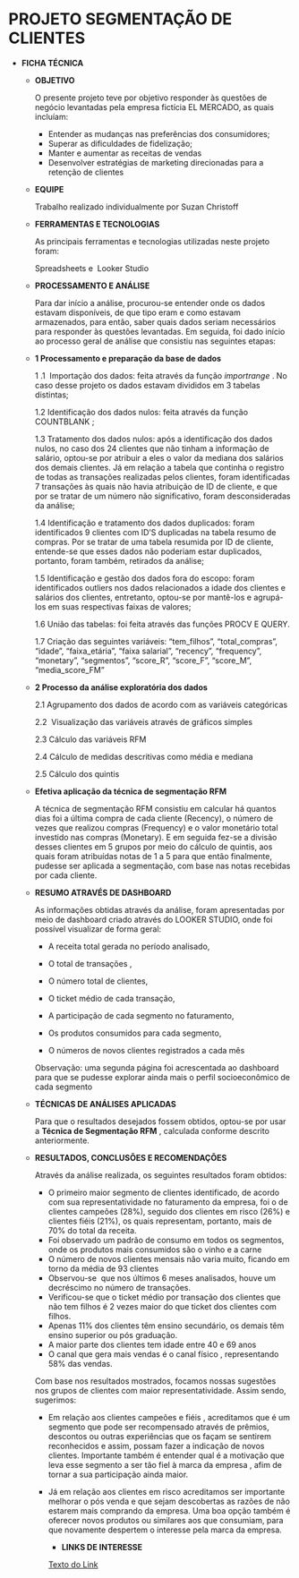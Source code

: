 # PROJETO SEGMENTAÇÃO DE CLIENTES

- **FICHA TÉCNICA**
    - **OBJETIVO**
        
        O presente projeto teve por objetivo responder às questões de negócio levantadas pela empresa fictícia EL MERCADO, as quais incluíam:
        
        - Entender as mudanças nas preferências dos consumidores;
        - Superar as dificuldades de fidelização;
        - Manter e aumentar as receitas de vendas
        - Desenvolver estratégias de marketing direcionadas para a retenção de clientes
    - **EQUIPE**
        
        Trabalho realizado individualmente por Suzan Christoff
        
    - **FERRAMENTAS E TECNOLOGIAS**
        
        As principais ferramentas e tecnologias utilizadas neste projeto foram:
        
        Spreadsheets e  Looker Studio
        
    - **PROCESSAMENTO E ANÁLISE**
        
        Para dar início a análise, procurou-se entender onde os dados estavam disponíveis, de que tipo eram e como estavam armazenados, para então, saber quais dados seriam necessários para responder às questões levantadas. Em seguida, foi dado início ao processo geral de análise que consistiu nas seguintes etapas:
        
    - **1 Processamento e preparação da base de dados**
        
        1 .1  Importação dos dados: feita através da função *importrange* . No caso desse projeto os dados estavam divididos em 3 tabelas distintas;
        
        1.2  Identificação dos dados nulos: feita através da função COUNTBLANK ;
        
        1.3  Tratamento dos dados nulos: após a identificação dos dados nulos, no caso dos 24 clientes que não tinham a informação de salário, optou-se por atribuir a eles o valor da mediana dos salários dos demais clientes. Já em relação a tabela que continha o registro de todas as transações realizadas pelos clientes, foram identificadas 7 transações às quais não havia atribuição de ID de cliente, e que por se tratar de um número não significativo, foram desconsideradas da análise;
        
        1.4 Identificação e tratamento dos dados duplicados: foram identificados 9 clientes com ID’S duplicadas na tabela resumo de compras. Por se tratar de uma tabela resumida por ID de cliente, entende-se que esses dados não poderiam estar duplicados, portanto, foram também, retirados da análise;
        
        1.5  Identificação e gestão dos dados fora do escopo: foram identificados outliers nos dados relacionados a idade dos clientes e salários dos clientes, entretanto, optou-se por mantê-los e agrupá-los em suas respectivas faixas de valores;
        
        1.6  União das tabelas: foi feita através das funções PROCV E QUERY.
        
        1.7  Criação das seguintes variáveis: “tem_filhos”, “total_compras”, “idade”, “faixa_etária”, “faixa salarial”, “recency”, “frequency”, “monetary”, “segmentos”, “score_R”, “score_F”, “score_M”, “media_score_FM”
        
    - **2 Processo da análise exploratória dos dados**
        
        2.1 Agrupamento dos dados de acordo com as variáveis categóricas
        
        2.2  Visualização das variáveis através de gráficos simples
        
        2.3 Cálculo das variáveis RFM
        
        2.4 Cálculo de medidas descritivas como média e mediana
        
        2.5 Cálculo dos quintis
        
    - **Efetiva aplicação da técnica de segmentação RFM**
        
        A técnica de segmentação RFM consistiu em calcular há quantos dias foi a última compra de cada cliente (Recency), o número de vezes que realizou compras (Frequency) e o valor monetário total investido nas compras (Monetary). E em seguida fez-se a divisão desses clientes em 5 grupos por meio do cálculo de quintis, aos quais foram atribuídas notas de 1 a 5 para que então finalmente, pudesse ser aplicada a segmentação, com base nas notas recebidas por cada cliente.
        
    - **RESUMO ATRAVÉS DE DASHBOARD**
        
        As informações obtidas através da análise, foram apresentadas por meio de dashboard criado através do LOOKER STUDIO, onde foi possível visualizar de forma geral:
        
        - A receita total gerada no período analisado,
        - O total de transações ,
        - O número total de clientes,
        
        - O ticket médio de cada transação,
        
        - A participação de cada segmento no faturamento,
        - Os produtos consumidos para cada segmento,
        - O números de novos clientes registrados a cada mês
        
        Observação: uma segunda página foi acrescentada ao dashboard para que se pudesse explorar ainda mais o perfil socioeconômico de cada segmento
        
    - **TÉCNICAS DE ANÁLISES APLICADAS**
        
        Para que o resultados desejados fossem obtidos, optou-se por usar a **Técnica de Segmentação RFM** , calculada conforme descrito anteriormente.
        
    - **RESULTADOS, CONCLUSÕES E RECOMENDAÇÕES**
        
        Através da análise realizada, os seguintes resultados foram obtidos:
        
        - O primeiro maior segmento de clientes identificado, de acordo com sua representatividade no faturamento da empresa, foi o de clientes campeões (28%), seguido dos clientes em risco (26%) e clientes fiéis (21%), os quais representam, portanto, mais de 70% do total da receita.
        - Foi observado um padrão de consumo em todos os segmentos, onde os produtos mais consumidos são o vinho e a carne
        - O número de novos clientes mensais não varia muito, ficando em torno da média de 93 clientes
        - Observou-se  que nos últimos 6 meses analisados, houve um decréscimo no número de transações.
        - Verificou-se que o ticket médio por transação dos clientes que não tem filhos é 2 vezes maior do que ticket dos clientes com filhos.
        - Apenas 11% dos clientes têm ensino secundário, os demais têm ensino superior ou pós graduação.
        - A maior parte dos clientes tem idade entre 40 e 69 anos
        - O canal que gera mais vendas é o canal físico , representando 58% das vendas.
        
        Com base nos resultados mostrados, focamos nossas sugestões nos grupos de clientes com maior representatividade. Assim sendo, sugerimos:
        
        - Em relação aos clientes campeões e fiéis , acreditamos que é um segmento que pode ser recompensado através de prêmios, descontos ou outras experiências que os façam se sentirem reconhecidos e  assim, possam fazer a indicação de novos clientes. Importante também é entender qual é a motivação que leva esse segmento a ser tão fiel à marca da empresa , afim de tornar a sua participação ainda maior.
        - Já em relação aos clientes em risco acreditamos ser importante melhorar o pós venda e que sejam descobertas as razões de não estarem mais comprando da empresa. Uma boa opção também é oferecer novos produtos ou similares aos que consumiam, para que novamente despertem o interesse pela marca da empresa.
     
          - **LINKS DE INTERESSE**

           [Texto do Link]([URL](https://docs.google.com/spreadsheets/d/1sWoEeGJo9l_Hw0RYmW2hbbDHcrd0UgBQ-A5QOPh3MUI/edit?usp=sharing))

            
